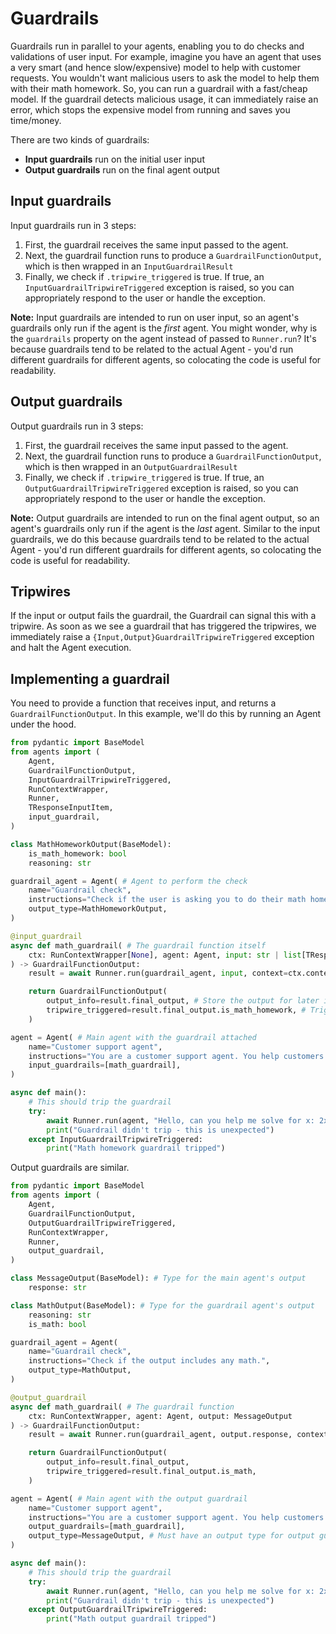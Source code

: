 # Guardrails

Guardrails run in parallel to your agents, enabling you to do checks and validations of user input. For example, imagine you have an agent that uses a very smart (and hence slow/expensive) model to help with customer requests. You wouldn't want malicious users to ask the model to help them with their math homework. So, you can run a guardrail with a fast/cheap model. If the guardrail detects malicious usage, it can immediately raise an error, which stops the expensive model from running and saves you time/money.

There are two kinds of guardrails:

*   **Input guardrails** run on the initial user input
*   **Output guardrails** run on the final agent output

## Input guardrails

Input guardrails run in 3 steps:

1.  First, the guardrail receives the same input passed to the agent.
2.  Next, the guardrail function runs to produce a `GuardrailFunctionOutput`, which is then wrapped in an `InputGuardrailResult`
3.  Finally, we check if `.tripwire_triggered` is true. If true, an `InputGuardrailTripwireTriggered` exception is raised, so you can appropriately respond to the user or handle the exception.

**Note:** Input guardrails are intended to run on user input, so an agent's guardrails only run if the agent is the *first* agent. You might wonder, why is the `guardrails` property on the agent instead of passed to `Runner.run`? It's because guardrails tend to be related to the actual Agent - you'd run different guardrails for different agents, so colocating the code is useful for readability.

## Output guardrails

Output guardrails run in 3 steps:

1.  First, the guardrail receives the same input passed to the agent.
2.  Next, the guardrail function runs to produce a `GuardrailFunctionOutput`, which is then wrapped in an `OutputGuardrailResult`
3.  Finally, we check if `.tripwire_triggered` is true. If true, an `OutputGuardrailTripwireTriggered` exception is raised, so you can appropriately respond to the user or handle the exception.

**Note:** Output guardrails are intended to run on the final agent output, so an agent's guardrails only run if the agent is the *last* agent. Similar to the input guardrails, we do this because guardrails tend to be related to the actual Agent - you'd run different guardrails for different agents, so colocating the code is useful for readability.

## Tripwires

If the input or output fails the guardrail, the Guardrail can signal this with a tripwire. As soon as we see a guardrail that has triggered the tripwires, we immediately raise a `{Input,Output}GuardrailTripwireTriggered` exception and halt the Agent execution.

## Implementing a guardrail

You need to provide a function that receives input, and returns a `GuardrailFunctionOutput`. In this example, we'll do this by running an Agent under the hood.

```python
from pydantic import BaseModel
from agents import (
    Agent,
    GuardrailFunctionOutput,
    InputGuardrailTripwireTriggered,
    RunContextWrapper,
    Runner,
    TResponseInputItem,
    input_guardrail,
)

class MathHomeworkOutput(BaseModel):
    is_math_homework: bool
    reasoning: str

guardrail_agent = Agent( # Agent to perform the check
    name="Guardrail check",
    instructions="Check if the user is asking you to do their math homework.",
    output_type=MathHomeworkOutput,
)

@input_guardrail
async def math_guardrail( # The guardrail function itself
    ctx: RunContextWrapper[None], agent: Agent, input: str | list[TResponseInputItem]
) -> GuardrailFunctionOutput:
    result = await Runner.run(guardrail_agent, input, context=ctx.context)

    return GuardrailFunctionOutput(
        output_info=result.final_output, # Store the output for later inspection
        tripwire_triggered=result.final_output.is_math_homework, # Trigger if it's homework
    )

agent = Agent( # Main agent with the guardrail attached
    name="Customer support agent",
    instructions="You are a customer support agent. You help customers with their questions.",
    input_guardrails=[math_guardrail],
)

async def main():
    # This should trip the guardrail
    try:
        await Runner.run(agent, "Hello, can you help me solve for x: 2x + 3 = 11?")
        print("Guardrail didn't trip - this is unexpected")
    except InputGuardrailTripwireTriggered:
        print("Math homework guardrail tripped")
```

Output guardrails are similar.

```python
from pydantic import BaseModel
from agents import (
    Agent,
    GuardrailFunctionOutput,
    OutputGuardrailTripwireTriggered,
    RunContextWrapper,
    Runner,
    output_guardrail,
)

class MessageOutput(BaseModel): # Type for the main agent's output
    response: str

class MathOutput(BaseModel): # Type for the guardrail agent's output
    reasoning: str
    is_math: bool

guardrail_agent = Agent(
    name="Guardrail check",
    instructions="Check if the output includes any math.",
    output_type=MathOutput,
)

@output_guardrail
async def math_guardrail( # The guardrail function
    ctx: RunContextWrapper, agent: Agent, output: MessageOutput
) -> GuardrailFunctionOutput:
    result = await Runner.run(guardrail_agent, output.response, context=ctx.context)

    return GuardrailFunctionOutput(
        output_info=result.final_output,
        tripwire_triggered=result.final_output.is_math,
    )

agent = Agent( # Main agent with the output guardrail
    name="Customer support agent",
    instructions="You are a customer support agent. You help customers with their questions.",
    output_guardrails=[math_guardrail],
    output_type=MessageOutput, # Must have an output type for output guardrails
)

async def main():
    # This should trip the guardrail
    try:
        await Runner.run(agent, "Hello, can you help me solve for x: 2x + 3 = 11?")
        print("Guardrail didn't trip - this is unexpected")
    except OutputGuardrailTripwireTriggered:
        print("Math output guardrail tripped")
``` 